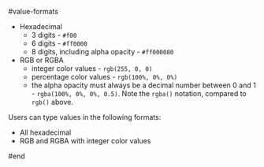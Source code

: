 #value-formats

* Hexadecimal
    * 3 digits - `#f00`
    * 6 digits - `#ff0000`
    * 8 digits, including alpha opacity - `#ff000080`
* RGB or RGBA
    * integer color values - `rgb(255, 0, 0)`
    * percentage color values - `rgb(100%, 0%, 0%)`
    * the alpha opacity must always be a decimal number between 0 and 1 - `rgba(100%, 0%, 0%, 0.5)`. Note the `rgba()` notation, compared to `rgb()` above.

Users can type values in the following formats:

* All hexadecimal
* RGB and RGBA with integer color values

#end
